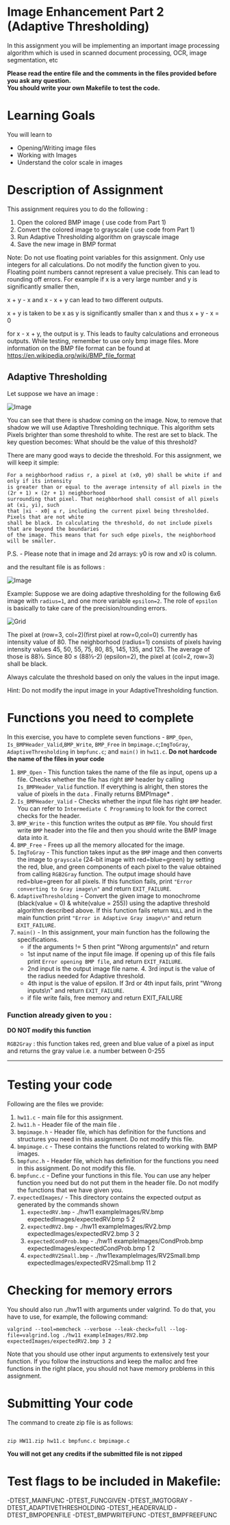 # Image Enhancement Part 2 (Adaptive Thresholding) 

In this assignment you will be implementing an important image processing algorithm which is used in  scanned document processing, OCR, image segmentation, etc

<strong>Please read the entire file and the comments in the files provided before you ask any question.</strong><br>
<strong>You should write your own Makefile to test the code.</strong>


# Learning Goals
You will learn to
* Opening/Writing image files
* Working with Images
* Understand the color scale in images

# Description of Assignment
This assignment requires you to do the following :
1. Open the colored BMP image ( use code from Part 1)
2. Convert the colored image to grayscale ( use code from Part 1)
3. Run Adaptive Thresholding algorithm on grayscale image
4. Save the new image in BMP format

Note: Do not use floating point variables for this assignment. Only use integers for all calculations. Do not modify the function given to you. Floating point numbers cannot represent a value precisely. This can lead to rounding off errors. For example if x is a very large number and y is significantly smaller then, 

x + y - x and x - x + y can lead to two different outputs.

x + y is taken to be x as y is significantly smaller than x and thus x + y - x = 0

for x - x + y, the output is y. This leads to faulty calculations and erroneous outputs. While testing, remember to use only bmp image files. 
More information on the BMP file format can be found at https://en.wikipedia.org/wiki/BMP_file_format

## Adaptive Thresholding

Let suppose we have an image :

![Image](exampleImages/RV2Small.bmp)


You can see that there is shadow coming on the image. Now, to remove that shadow we will use Adaptive Thresholding technique. This algorithm sets Pixels brighter than some threshold to white. The rest are set to black. The key question becomes: What should be the value of this threshold?


There are many good ways to decide the threshold. For this assignment, we will keep it simple:
```
For a neighborhood radius r, a pixel at (x0, y0) shall be white if and only if its intensity 
is greater than or equal to the average intensity of all pixels in the (2r + 1) × (2r + 1) neighborhood 
surrounding that pixel. That neighborhood shall consist of all pixels at (xi, yi), such 
that |xi - x0| ≤ r, including the current pixel being thresholded. Pixels that are not white 
shall be black. In calculating the threshold, do not include pixels that are beyond the boundaries 
of the image. This means that for such edge pixels, the neighborhood will be smaller.

```
P.S. - Please note that in image and 2d arrays: y0 is row and x0 is column.

and the resultant file is as follows :

![Image](expectedImages/expectedRV2Small.bmp)



Example: Suppose we are doing adaptive thresholding for the following 6x6 image with `radius=1`, and one more variable `epsilon=2`. The role of `epsilon` is basically to take care of the precision/rounding errors.

![Grid](jpgfiles/exampleGrid.png)

The pixel at (row=3, col=2)(first pixel at row=0,col=0) currently has intensity value of 80. The neighborhood (radius=1) consists of pixels having intensity values 45, 50, 55, 75, 80, 85, 145, 135, and 125. The average of those is 88⅓. Since 80 ≤ (88⅓-2) (epsilon=2), the pixel at (col=2, row=3) shall be black.

Always calculate the threshold based on only the values in the input image.

Hint: Do not modify the input image in your AdaptiveThresholding function.

# Functions you need to complete
In this exercise, you have to complete seven functions - `BMP_Open`, `Is_BMPHeader_Valid`,`BMP_Write`, `BMP_Free` in `bmpimage.c`;`ImgToGray`, `AdaptiveThresholding` in `bmpfunc.c`; and `main()` in `hw11.c`.
**Do not hardcode the name of the files in your code**

1. `BMP_Open` -  This function takes the name of the file as input, opens up a file. Checks whether the file has right `BMP` header by calling `Is_BMPHeader_Valid` function. If everything is alright, then stores the value of pixels in the `data` . Finally returns BMPImage\* .
2. `Is_BMPHeader_Valid` - Checks whether the input file has right `BMP` header. You can refer to `Intermediate C Programming` to look for the correct checks for the header.
3. `BMP_Write` -  this function writes the output as `BMP` file. You should first write `BMP` header into the file and then you should write the BMP Image data into it.
4. `BMP_Free` - Frees up all the memory allocated for the image.
5. `ImgToGray` - This function takes input as the `BMP` image and then converts the image to `grayscale` (24-bit image with red=blue=green) by setting the red, blue, and green components of each pixel to the value obtained from calling `RGB2Gray` function. The output image should have red=blue=green for all pixels. If this function fails, print `"Error converting to Gray image\n"` and return `EXIT_FAILURE`.
6. `AdaptiveThresholding` - Convert the given image to monochrome (black(value = 0) & white(value = 255)) using the adaptive threshold algorithm described above. If this function fails return `NULL` and in the main function print `"Error in Adaptive Gray image\n"` and return `EXIT_FAILURE`.
7. `main()` - In this assignment, your main function has the following the specifications.
    * if the arguments != 5 then print "Wrong arguments\n" and return
    * 1st input name of the input file image. If opening up of this file fails print `Error opening BMP file`, and return `EXIT_FAILURE`.
    * 2nd input is the output image file name. 4. 3rd input is the value of the radius needed for Adaptive threshold.
    * 4th input is the value of epsilon. If 3rd or 4th input fails, print "Wrong inputs\n" and return `EXIT_FAILURE`.
    * if file write fails, free memory and return EXIT_FAILURE

### Function already given to you :
**DO NOT modify this function**

`RGB2Gray` : this function takes red, green and blue value of a pixel as input and returns the gray value i.e. a number between 0-255

---------------------
# Testing your code
Following are the files we provide:
1. `hw11.c` - main file for this assignment.
2. `hw11.h` - Header file of the main file .
4. `bmpimage.h` - Header file, which has definition for the functions and structures you need in this assignment. Do not modify this file.
5. `bmpimage.c` - These contains the functions related to working with BMP images.
6. `bmpfunc.h` - Header file, which has definition for the functions you need in this assignment. Do not modify this file.
7. `bmpfunc.c` - Define your functions in this file. You can use any helper function you need but do not put them in the header file. Do not modify the functions that we have given you.
8. `expectedImages/` - This directory contains the expected output as generated by the commands shown
	1. `expectedRV.bmp` - ./hw11 exampleImages/RV.bmp expectedImages/expectedRV.bmp 5 2
	2. `expectedRV2.bmp` - ./hw11 exampleImages/RV2.bmp expectedImages/expectedRV2.bmp 3 2
	3. `expectedCondProb.bmp` - ./hw11 exampleImages/CondProb.bmp expectedImages/expectedCondProb.bmp 1 2
	4. `expectedRV2Small.bmp` - ./hw11exampleImages/RV2Small.bmp expectedImages/expectedRV2Small.bmp 11 2



# Checking for memory errors
You should also run ./hw11 with arguments under valgrind. To do that, you have to use, for example, the following command:
```
valgrind --tool=memcheck --verbose --leak-check=full --log-file=valgrind.log ./hw11 exampleImages/RV2.bmp expectedImages/expectedRV2.bmp 3 2
```

Note that you should use other input arguments to extensively test your function. If you follow the instructions and keep the malloc and free functions in the right place, you should not have memory problems in this assignment.


# Submitting Your code

The command to create zip file is as follows:
```

zip HW11.zip hw11.c bmpfunc.c bmpimage.c

```
<strong>You will not get any credits if the submitted file is not zipped</strong>

# Test flags to be included in Makefile:
-DTEST_MAINFUNC -DTEST_FUNCGIVEN -DTEST_IMGTOGRAY -DTEST_ADAPTIVETHRESHOLDING -DTEST_HEADERVALID -DTEST_BMPOPENFILE -DTEST_BMPWRITEFUNC -DTEST_BMPFREEFUNC
